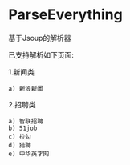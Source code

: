 ParseEverything
===============

基于Jsoup的解析器

已支持解析如下页面:

1.新闻类

	a) 新浪新闻

2.招聘类

	a) 智联招聘
	b) 51job
	c) 拉勾
	d) 猎聘
	e) 中华英才网
